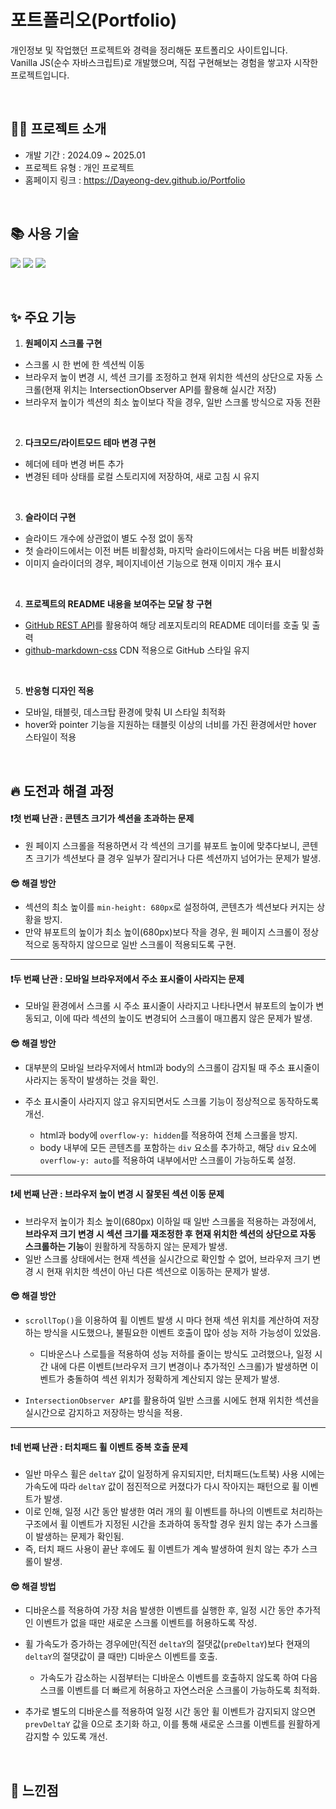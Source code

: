 # 포트폴리오(Portfolio)
개인정보 및 작업했던 프로젝트와 경력을 정리해둔 포트폴리오 사이트입니다. <br/>
Vanilla JS(순수 자바스크립트)로 개발했으며, 직접 구현해보는 경험을 쌓고자 시작한 프로젝트입니다.

<br/>

## 🙋‍♀️ 프로젝트 소개
- 개발 기간 : 2024.09 ~ 2025.01
- 프로젝트 유형 : 개인 프로젝트
- 홈페이지 링크 : <https://Dayeong-dev.github.io/Portfolio>

<br/>

## 📚 사용 기술
<img src="https://img.shields.io/badge/JavaScript-F7DF1E?style=for-the-badge&logo=javascript&logoColor=black"> <img src="https://img.shields.io/badge/HTML5-E34F26?style=for-the-badge&logo=html5&logoColor=white"> <img src="https://img.shields.io/badge/CSS-1572B6?style=for-the-badge&logo=css3&logoColor=white">

<br/>

## ✨ 주요 기능
1. **원페이지 스크롤 구현**
- 스크롤 시 한 번에 한 섹션씩 이동
- 브라우저 높이 변경 시, 섹션 크기를 조정하고 현재 위치한 섹션의 상단으로 자동 스크롤(현재 위치는 IntersectionObserver API를 활용해 실시간 저장)
- 브라우저 높이가 섹션의 최소 높이보다 작을 경우, 일반 스크롤 방식으로 자동 전환
<br/>

2. **다크모드/라이트모드 테마 변경 구현**
- 헤더에 테마 변경 버튼 추가
- 변경된 테마 상태를 로컬 스토리지에 저장하여, 새로 고침 시 유지
<br/>

3. **슬라이더 구현**
- 슬라이드 개수에 상관없이 별도 수정 없이 동작
- 첫 슬라이드에서는 이전 버튼 비활성화, 마지막 슬라이드에서는 다음 버튼 비활성화
- 이미지 슬라이더의 경우, 페이지네이션 기능으로 현재 이미지 개수 표시
<br/>

4. **프로젝트의 README 내용을 보여주는 모달 창 구현**
- [GitHub REST API](https://docs.github.com/ko/rest?apiVersion=2022-11-28)를 활용하여 해당 레포지토리의 README 데이터를 호출 및 출력
- [github-markdown-css](https://github.com/sindresorhus/github-markdown-css) CDN 적용으로 GitHub 스타일 유지
<br/>

5. **반응형 디자인 적용**
- 모바일, 태블릿, 데스크탑 환경에 맞춰 UI 스타일 최적화
- hover와 pointer 기능을 지원하는 태블릿 이상의 너비를 가진 환경에서만 hover 스타일이 적용
 
<br/>

## 🔥 도전과 해결 과정

#### ❗️첫 번째 난관 : 콘텐츠 크기가 섹션을 초과하는 문제
- 원 페이지 스크롤을 적용하면서 각 섹션의 크기를 뷰포트 높이에 맞추다보니, 콘텐츠 크기가 섹션보다 클 경우 일부가 잘리거나 다른 섹션까지 넘어가는 문제가 발생. 

#### 😎 해결 방안
- 섹션의 최소 높이를 `min-height: 680px`로 설정하여, 콘텐츠가 섹션보다 커지는 상황을 방지. 
- 만약 뷰포트의 높이가 최소 높이(680px)보다 작을 경우, 원 페이지 스크롤이 정상적으로 동작하지 않으므로 일반 스크롤이 적용되도록 구현. 

---

#### ❗️두 번째 난관 : 모바일 브라우저에서 주소 표시줄이 사라지는 문제
- 모바일 환경에서 스크롤 시 주소 표시줄이 사라지고 나타나면서 뷰포트의 높이가 변동되고, 이에 따라 섹션의 높이도 변경되어 스크롤이 매끄롭지 않은 문제가 발생. 

#### 😎 해결 방안
- 대부분의 모바일 브라우저에서 html과 body의 스크롤이 감지될 때 주소 표시줄이 사라지는 동작이 발생하는 것을 확인.

- 주소 표시줄이 사라지지 않고 유지되면서도 스크롤 기능이 정상적으로 동작하도록 개선.
  * html과 body에 `overflow-y: hidden`를 적용하여 전체 스크롤을 방지.
  * body 내부에 모든 콘텐츠를 포함하는 `div` 요소를 추가하고, 해당 `div` 요소에 `overflow-y: auto`를 적용하여 내부에서만 스크롤이 가능하도록 설정.  

---

#### ❗️세 번째 난관 : 브라우저 높이 변경 시 잘못된 섹션 이동 문제
- 브라우저 높이가 최소 높이(680px) 이하일 때 일반 스크롤을 적용하는 과정에서, **브라우저 크기 변경 시 섹션 크기를 재조정한 후 현재 위치한 섹션의 상단으로 자동 스크롤하는 기능**이 원활하게 작동하지 않는 문제가 발생. 
- 일반 스크롤 상태에서는 현재 섹션을 실시간으로 확인할 수 없어, 브라우저 크기 변경 시 현재 위치한 섹션이 아닌 다른 섹션으로 이동하는 문제가 발생.

#### 😎 해결 방안
- `scrollTop()`을 이용하여 휠 이벤트 발생 시 마다 현재 섹션 위치를 계산하여 저장하는 방식을 시도했으나, 불필요한 이벤트 호출이 많아 성능 저하 가능성이 있었음.
  * 디바운스나 스로틀을 적용하여 성능 저하를 줄이는 방식도 고려했으나, 일정 시간 내에 다른 이벤트(브라우저 크기 변경이나 추가적인 스크롤)가 발생하면 이벤트가 충돌하여 섹션 위치가 정확하게 계산되지 않는 문제가 발생.

- `IntersectionObserver API`를 활용하여 일반 스크롤 시에도 현재 위치한 섹션을 실시간으로 감지하고 저장하는 방식을 적용.

---

#### ❗️네 번째 난관 : 터치패드 휠 이벤트 중복 호출 문제
- 일반 마우스 휠은 `deltaY` 값이 일정하게 유지되지만, 터치패드(노트북) 사용 시에는 가속도에 따라 `deltaY` 값이 점진적으로 커졌다가 다시 작아지는 패턴으로 휠 이벤트가 발생. 
- 이로 인해, 일정 시간 동안 발생한 여러 개의 휠 이벤트를 하나의 이벤트로 처리하는 구조에서 휠 이벤트가 지정된 시간을 초과하여 동작할 경우 원치 않는 추가 스크롤이 발생하는 문제가 확인됨.
- 즉, 터치 패드 사용이 끝난 후에도 휠 이벤트가 계속 발생하여 원치 않는 추가 스크롤이 발생. 

#### 😎 해결 방법
- 디바운스를 적용하여 가장 처음 발생한 이벤트를 실행한 후, 일정 시간 동안 추가적인 이벤트가 없을 때만 새로운 스크롤 이벤트를 허용하도록 작성.
  
- 휠 가속도가 증가하는 경우에만(직전 `deltaY`의 절댓값(`preDeltaY`)보다 현재의 `deltaY`의 절댓값이 클 때만) 디바운스 이벤트를 호출.
  * 가속도가 감소하는 시점부터는 디바운스 이벤트를 호출하지 않도록 하여 다음 스크롤 이벤트를 더 빠르게 허용하고 자연스러운 스크롤이 가능하도록 최적화.

- 추가로 별도의 디바운스를 적용하여 일정 시간 동안 휠 이벤트가 감지되지 않으면 `prevDeltaY` 값을 0으로 초기화 하고, 이를 통해 새로운 스크롤 이벤트를 원활하게 감지할 수 있도록 개선. 

<br/>

## 📖 느낀점


<br/>
